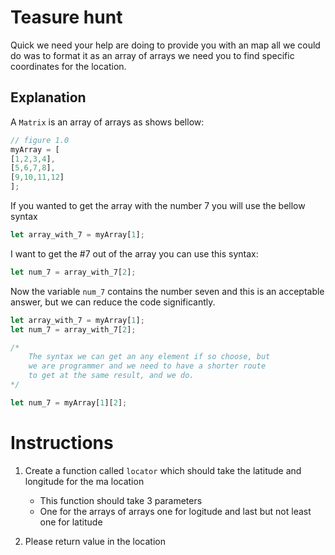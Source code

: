 # Teasure hunt

Quick we need your help are doing to provide you with an map all we could do was to format it as an array of arrays we need you to find specific coordinates for the location.

## Explanation

A `Matrix` is an array of arrays as shows bellow:

```javascript
// figure 1.0
myArray = [
[1,2,3,4],
[5,6,7,8],
[9,10,11,12]
];
```

If you wanted to get the array with the number 7 you will use the bellow syntax

```javascript
let array_with_7 = myArray[1];
```

I want to get the #7 out of the array you can use this syntax:

```javascript
let num_7 = array_with_7[2];
```

Now the variable `num_7` contains the number seven and this is an acceptable answer, but we can reduce the code significantly.

```javascript
let array_with_7 = myArray[1];
let num_7 = array_with_7[2];

/*
    The syntax we can get an any element if so choose, but 
    we are programmer and we need to have a shorter route 
    to get at the same result, and we do.
*/

let num_7 = myArray[1][2];
```

# Instructions

1. Create a function called `locator` which should take the latitude and longitude for the ma location
    - This function should take 3 parameters
    - One for the arrays of arrays one for logitude and last but not least one for latitude

1. Please return value in the location